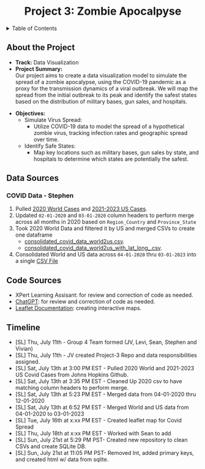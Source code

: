 <div align='center'>
<h1 align='center'>Project 3: Zombie Apocalpyse</h1>
</div>

<!-- TABLE OF CONTENTS -->
<details>
  <summary>Table of Contents</summary>
  <ol>
    <li><a href="#About the Project">About the Project</a></li>
    <li><a href="#Data Sources">Data Sources</a></li>
    <li><a href="#Timeline">Timeline</a></li>
  </ol>
</details>


## About the Project
* <b>Track:</b> Data Visualization 
* <b>Project Summary:</b><br>
    Our project aims to create a data visualization model to simulate the spread of a zombie apocalypse, using the COVID-19 pandemic as a proxy for the transmission dynamics of a viral outbreak. We will map the spread from the initial outbreak to its peak and identify the safest states based on the distribution of military bases, gun sales, and hospitals.
- <b>Objectives:</b> <br>
    - Simulate Virus Spread: 
        - Utilize COVID-19 data to model the spread of a hypothetical zombie virus, tracking infection rates and geographic spread over time. 
    - Identify Safe States: 
        - Map key locations such as military bases, gun sales by state, and hospitals to determine which states are potentially the safest.


## Data Sources
### COVID Data - Stephen
1. Pulled [2020 World Cases](Stephen/johns_hopkins_github_data_pull/covid_cases_2020.ipynb) and [2021-2023 US Cases](Stephen/johns_hopkins_github_data_pull/covid_cases_2021-23_us.ipynb).
2. Updated `02-01-2020` and `03-01-2020` column headers to perform merge across all months in 2020 based on `Region_Country` and `Province_State`
3. Took 2020 World Data and filtered it by US and merged CSVs to create one dataframe
    * [consolidated_covid_data_world2us.csv](Stephen/johns_hopkins_data_merge/consolidated_covid_data_world2us.csv).
    * [consolidated_covid_data_world2us_with_lat_long_.csv](Stephen/johns_hopkins_data_merge/consolidated_covid_data_us_with_lat_long_.csv).
5. Consolidated World and US data across `04-01-2020` thru `03-01-2023` into a single [CSV File](Stephen/johns_hopkins_data_merge/main_covid_cases_2020-2023_merge.csv)



## Code Sources
- XPert Learning Assisant: for review and correction of code as needed.
- [ChatGPT](https://chatgpt.com/): for review and correction of code as needed.
- [Leaflet Documentation](https://leafletjs.com/reference.html): creating interactive maps.

## Timeline
* [SL] Thu, July 11th - Group 4 Team formed (JV, Levi, Sean, Stephen and Vivian)
* [SL] Thu, July 11th - JV created Project-3 Repo and data responsibilities assigned. 
* [SL] Sat, July 13th at 3:00 PM EST - Pulled 2020 World and 2021-2023 US Covid Cases from Johns Hopkins Github. 
* [SL] Sat, July 13th at 3:35 PM EST - Cleaned Up 2020 csv to have matching column headers to perform merge.
* [SL] Sat, July 13th at 5:23 PM EST - Merged data from 04-01-2020 thru 12-01-2020
* [SL] Sat, July 13th at 6:52 PM EST - Merged World and US data from 04-01-2020 to 03-01-2023
* [SL] Tue, July 16th at x:xx PM EST - Created leaflet map for Covid Spread
* [SL] Thu, July 18th at x:xx PM EST - Worked with Sean to add 
* [SL] Sun, July 21st at 5:29 PM PST- Created new repository to clean CSVs and create SQLite DB.
* [SL] Sun, July 21st at 11:05 PM PST- Removed Int, added primary keys, and created html w/ data from sqlite.

